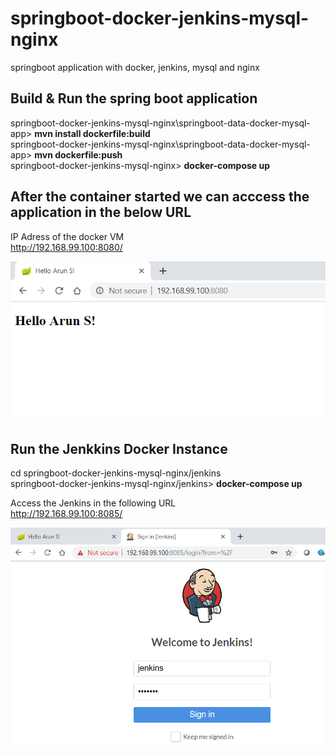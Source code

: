 # springboot-docker-jenkins-mysql-nginx
springboot application with docker, jenkins, mysql and nginx

## Build & Run the spring boot application
springboot-docker-jenkins-mysql-nginx\springboot-data-docker-mysql-app> __mvn install dockerfile:build__  
springboot-docker-jenkins-mysql-nginx\springboot-data-docker-mysql-app> __mvn dockerfile:push__    
springboot-docker-jenkins-mysql-nginx> __docker-compose up__  

## After the container started we can acccess the application in the below URL  
IP Adress of the docker VM  
http://192.168.99.100:8080/

![Welcome Screen](screenshots/hello.PNG?raw=true "Welcome Screen")

## Run the Jenkkins Docker Instance
cd springboot-docker-jenkins-mysql-nginx/jenkins  
springboot-docker-jenkins-mysql-nginx/jenkins> __docker-compose up__ 

Access the Jenkins in the following URL  
http://192.168.99.100:8085/

![Jenkins Login](screenshots/jenkins.PNG?raw=true "Jenkins Home Screen")
